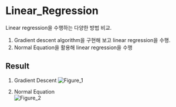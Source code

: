 # Linear_Regression
Linear regression을 수행하는 다양한 방법 비교.

1) Gradient descent algorithm을 구현해 보고 linear regression을 수행.  
2) Normal Equation을 활용해 linear regression을 수행  


## Result  
1) Gradient Descent
![Figure_1](https://user-images.githubusercontent.com/67997760/87919257-81451880-cab2-11ea-8cd8-a9b66b91bef5.png)   

2) Normal Equation  
![Figure_2](https://user-images.githubusercontent.com/67997760/87919279-86a26300-cab2-11ea-89c5-8ff6dc22fd8d.png)
